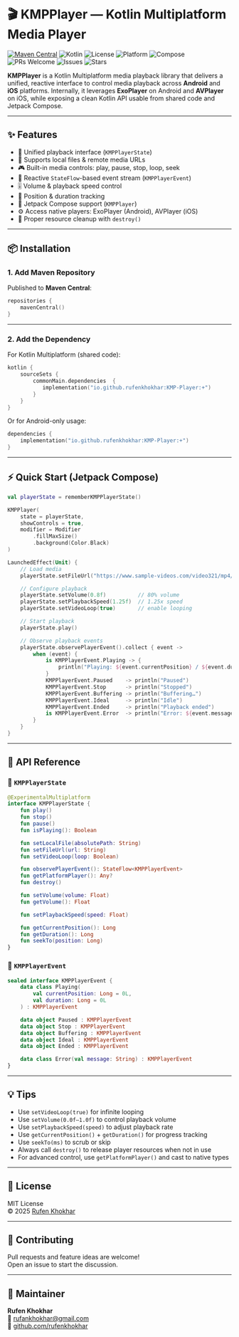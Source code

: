 # 🎬 KMPPlayer — Kotlin Multiplatform Media Player

[![Maven Central](https://img.shields.io/maven-central/v/io.github.rufenkhokhar/KMP-Player)](https://central.sonatype.com/artifact/io.github.rufenkhokhar/KMP-Player)
![Kotlin](https://img.shields.io/badge/Kotlin-Multiplatform-7F52FF?logo=kotlin&logoColor=white)
![License](https://img.shields.io/badge/License-MIT-green.svg)
![Platform](https://img.shields.io/badge/Platforms-Android%20|%20iOS-blue)
![Compose](https://img.shields.io/badge/Jetpack-Compose-4285F4?logo=jetpackcompose&logoColor=white)
![PRs Welcome](https://img.shields.io/badge/PRs-welcome-brightgreen.svg)
![Issues](https://img.shields.io/github/issues/rufenkhokhar/KMP-Player)
![Stars](https://img.shields.io/github/stars/rufenkhokhar/KMP-Player?style=social)

**KMPPlayer** is a Kotlin Multiplatform media playback library that delivers a unified, reactive interface to control media playback across **Android** and **iOS** platforms. Internally, it leverages **ExoPlayer** on Android and **AVPlayer** on iOS, while exposing a clean Kotlin API usable from shared code and Jetpack Compose.

---

## ✨ Features

- 🧩 Unified playback interface (`KMPPlayerState`)
- 📁 Supports local files & remote media URLs
- 🎮 Built-in media controls: play, pause, stop, loop, seek
- 📡 Reactive `StateFlow`-based event stream (`KMPPlayerEvent`)
- 🎚 Volume & playback speed control
- 📍 Position & duration tracking
- 🎨 Jetpack Compose support (`KMPPlayer`)
- ⚙️ Access native players: ExoPlayer (Android), AVPlayer (iOS)
- 🧼 Proper resource cleanup with `destroy()`

---

## 📦 Installation

### 1. Add Maven Repository

Published to **Maven Central**:

```kotlin
repositories {
    mavenCentral()
}
```

---

### 2. Add the Dependency

For Kotlin Multiplatform (shared code):

```kotlin
kotlin {
    sourceSets {
        commonMain.dependencies  {
           implementation("io.github.rufenkhokhar:KMP-Player:+")
        }
    }
}
```

Or for Android-only usage:

```kotlin
dependencies {
    implementation("io.github.rufenkhokhar:KMP-Player:+")
}
```

---

## ⚡ Quick Start (Jetpack Compose)

```kotlin
val playerState = rememberKMPPlayerState()

KMPPlayer(
    state = playerState,
    showControls = true,
    modifier = Modifier
        .fillMaxSize()
        .background(Color.Black)
)

LaunchedEffect(Unit) {
    // Load media
    playerState.setFileUrl("https://www.sample-videos.com/video321/mp4/360/big_buck_bunny_360p_20mb.mp4")

    // Configure playback
    playerState.setVolume(0.8f)          // 80% volume
    playerState.setPlaybackSpeed(1.25f)  // 1.25x speed
    playerState.setVideoLoop(true)       // enable looping

    // Start playback
    playerState.play()

    // Observe playback events
    playerState.observePlayerEvent().collect { event ->
        when (event) {
            is KMPPlayerEvent.Playing -> {
                println("Playing: ${event.currentPosition} / ${event.duration}")
            }
            KMPPlayerEvent.Paused    -> println("Paused")
            KMPPlayerEvent.Stop      -> println("Stopped")
            KMPPlayerEvent.Buffering -> println("Buffering…")
            KMPPlayerEvent.Ideal     -> println("Idle")
            KMPPlayerEvent.Ended     -> println("Playback ended")
            is KMPPlayerEvent.Error  -> println("Error: ${event.message}")
        }
    }
}
```

---

## 🧩 API Reference

### 🔧 `KMPPlayerState`

```kotlin
@ExperimentalMultiplatform
interface KMPPlayerState {
    fun play()
    fun stop()
    fun pause()
    fun isPlaying(): Boolean

    fun setLocalFile(absolutePath: String)
    fun setFileUrl(url: String)
    fun setVideoLoop(loop: Boolean)

    fun observePlayerEvent(): StateFlow<KMPPlayerEvent>
    fun getPlatformPlayer(): Any?
    fun destroy()

    fun setVolume(volume: Float)
    fun getVolume(): Float

    fun setPlaybackSpeed(speed: Float)

    fun getCurrentPosition(): Long
    fun getDuration(): Long
    fun seekTo(position: Long)
}
```

### 📡 `KMPPlayerEvent`

```kotlin
sealed interface KMPPlayerEvent {
    data class Playing(
        val currentPosition: Long = 0L,
        val duration: Long = 0L
    ) : KMPPlayerEvent

    data object Paused : KMPPlayerEvent
    data object Stop : KMPPlayerEvent
    data object Buffering : KMPPlayerEvent
    data object Ideal : KMPPlayerEvent
    data object Ended : KMPPlayerEvent

    data class Error(val message: String) : KMPPlayerEvent
}
```

---

## 💡 Tips

- Use `setVideoLoop(true)` for infinite looping
- Use `setVolume(0.0f–1.0f)` to control playback volume
- Use `setPlaybackSpeed(speed)` to adjust playback rate
- Use `getCurrentPosition()` + `getDuration()` for progress tracking
- Use `seekTo(ms)` to scrub or skip
- Always call `destroy()` to release player resources when not in use
- For advanced control, use `getPlatformPlayer()` and cast to native types

---

## 📄 License

MIT License  
© 2025 [Rufen Khokhar](https://github.com/rufenkhokhar)

---

## 🤝 Contributing

Pull requests and feature ideas are welcome!  
Open an issue to start the discussion.

---

## 👤 Maintainer

**Rufen Khokhar**  
📧 rufankhokhar@gmail.com  
🔗 [github.com/rufenkhokhar](https://github.com/rufenkhokhar)
